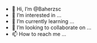 - 👋 Hi, I’m @Baherzsc
- 👀 I’m interested in ...
- 🌱 I’m currently learning ...
- 💞️ I’m looking to collaborate on ...
- 📫 How to reach me ...

<!---
Baherzsc/Baherzsc is a ✨ special ✨ repository because its `README.md` (this file) appears on your GitHub profile.
You can click the Preview link to take a look at your changes.
--->
